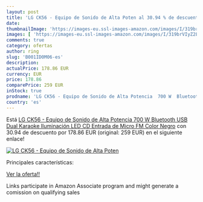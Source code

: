 ```yaml
---
layout: post
title: 'LG CK56 - Equipo de Sonido de Alta Poten al 30.94 % de descuento'
date: 
thumbnailImage: 'https://images-eu.ssl-images-amazon.com/images/I/319brVIyZ2L._SL200_.jpg'
images: [ 'https://images-eu.ssl-images-amazon.com/images/I/319brVIyZ2L._SL200_.jpg' ]
comments: true
category: ofertas
author: ring
slug: 'B001ID0M06-es'
description:
actualPrice: 178.86 EUR
currency: EUR
price: 178.86
comparePrice: 259 EUR
inStock: true
prodname: 'LG CK56 - Equipo de Sonido de Alta Potencia  700 W  Bluetooth  USB Dual  Karaoke  Iluminación LED  CD  Entrada de Micro  FM  Color Negro'
country: 'es'
---
```


Está [LG CK56 - Equipo de Sonido de Alta Potencia  700 W  Bluetooth  USB Dual  Karaoke  Iluminación LED  CD  Entrada de Micro  FM  Color Negro](https://www.amazon.es/dp/B001ID0M06/?tag=tolees-21) con 30.94 de descuento por 178.86 EUR (original: 259 EUR) en el siguiente enlace!

[![LG CK56 - Equipo de Sonido de Alta Poten](https://images-eu.ssl-images-amazon.com/images/I/319brVIyZ2L._SL200_.jpg)](https://www.amazon.es/dp/B001ID0M06/?tag=tolees-21)

Principales características:


[Ver la oferta!!](https://www.amazon.es/dp/B001ID0M06/?tag=tolees-21)

Links participate in Amazon Associate program and might generate a comission on qualifying sales


